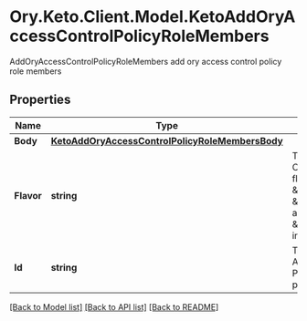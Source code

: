 # Ory.Keto.Client.Model.KetoAddOryAccessControlPolicyRoleMembers
AddOryAccessControlPolicyRoleMembers add ory access control policy role members
## Properties

Name | Type | Description | Notes
------------ | ------------- | ------------- | -------------
**Body** | [**KetoAddOryAccessControlPolicyRoleMembersBody**](KetoAddOryAccessControlPolicyRoleMembersBody.md) |  | [optional] 
**Flavor** | **string** | The ORY Access Control Policy flavor. Can be \&quot;regex\&quot;, \&quot;glob\&quot;, and \&quot;exact\&quot;.  in: path | 
**Id** | **string** | The ID of the ORY Access Control Policy Role.  in: path | 

[[Back to Model list]](../README.md#documentation-for-models) [[Back to API list]](../README.md#documentation-for-api-endpoints) [[Back to README]](../README.md)

